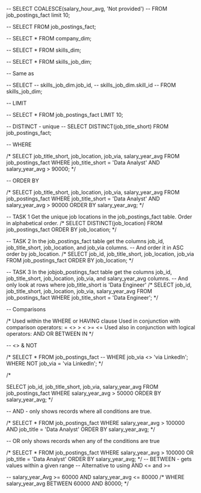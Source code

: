 -- SELECT COALESCE(salary_hour_avg, 'Not provided')
-- FROM job_postings_fact limit 10;

-- SELECT  FROM job_postings_fact;

-- SELECT * FROM company_dim;

-- SELECT * FROM skills_dim;


-- SELECT * FROM skills_job_dim;

-- Same as

-- SELECT 
	-- skills_job_dim.job_id,
    -- skills_job_dim.skill_id
-- FROM skills_job_dim;

-- LIMIT

-- SELECT * FROM job_postings_fact LIMIT 10;

-- DISTINCT - unique 
-- SELECT DISTINCT(job_title_short) FROM job_postings_fact;

-- WHERE

/* SELECT 
	job_title_short, 
    job_location, 
    job_via, 
    salary_year_avg 
FROM job_postings_fact
WHERE 
	job_title_short = 'Data Analyst' AND salary_year_avg > 90000;
*/ 

-- ORDER BY

/* SELECT 
	job_title_short, 
    job_location, 
    job_via, 
    salary_year_avg 
FROM job_postings_fact
WHERE 
	job_title_short = 'Data Analyst' AND salary_year_avg > 90000
ORDER BY salary_year_avg;
*/

-- TASK 1 Get the unique job locations in the job_postings_fact table. Order in alphabetical order.
/*
SELECT 
	DISTINCT(job_location) 
FROM job_postings_fact
ORDER BY job_location;
*/

-- TASK 2 In the job_postings_fact table get the columns job_id, job_title_short, job_location, and job_via columns. 
-- And order it in ASC order by job_location. 
/*
SELECT
	job_id,
    job_title_short,
    job_location, 
    job_via
FROM job_postings_fact
ORDER BY job_location;
*/

-- TASK 3 In the jobjob_postings_fact table get the columns job_id, job_title_short, job_location, job_via, and salary_year_avg columns. 
-- And only look at rows where job_title_short is 'Data Engineer'
/*
SELECT 
	job_id,
    job_title_short,
    job_location,
    job_via,
    salary_year_avg
FROM job_postings_fact
WHERE job_title_short = 'Data Engineer';
*/ 

-- Comparisons

/* 
  Used within the WHERE or HAVING clause
  Used in conjunction with comparison operators: 
  = <> > < >= <= 
  Used also in conjunction with logical operators:
  AND OR BETWEEN IN
 */
 
 -- <> & NOT 
 
/*
 SELECT * 
 FROM job_postings_fact
 -- WHERE job_via <> 'via LinkedIn';
 WHERE NOT 
 	job_via = 'via LinkedIn';
 */

/*

SELECT
    job_id,
    job_title_short,
    job_via, 
    salary_year_avg 
FROM job_postings_fact
WHERE salary_year_avg > 50000
ORDER BY salary_year_avg;
*/ 

-- AND - only shows records where all conditions are true.

/*
SELECT *
FROM job_postings_fact
WHERE
	salary_year_avg > 100000
    AND job_title = 'Data Analyst'
ORDER BY salary_year_avg;
*/

 -- OR only shows records when any of the conditions are true

/*
SELECT *
FROM job_postings_fact
WHERE
	salary_year_avg > 100000
    OR job_title = 'Data Analyst'
ORDER BY salary_year_avg;
*/
-- BETWEEN - gets values within a given range 
-- Alternative to using AND <= and  >=

-- salary_year_Avg >= 60000 AND salary_year_avg <= 80000
/* 
WHERE
	salary_year_avg BETWEEN 60000 AND 80000;
*/
